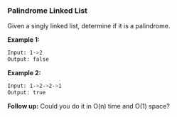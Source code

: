 ### Palindrome Linked List

Given a singly linked list, determine if it is a palindrome.

**Example 1:**

```bash
Input: 1->2
Output: false
```

**Example 2:**

```bash
Input: 1->2->2->1
Output: true
```

**Follow up:**
Could you do it in O(n) time and O(1) space?